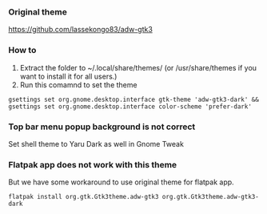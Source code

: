 ### Original theme
https://github.com/lassekongo83/adw-gtk3

### How to
1. Extract the folder to ~/.local/share/themes/ (or /usr/share/themes if you want to install it for all users.)
2. Run this comamnd to set the theme
```shell
gsettings set org.gnome.desktop.interface gtk-theme 'adw-gtk3-dark' && gsettings set org.gnome.desktop.interface color-scheme 'prefer-dark'
```

### Top bar menu popup background is not correct
Set shell theme to Yaru Dark as well in Gnome Tweak

### Flatpak app does not work with this theme

But we have some workaround to use original theme for flatpak app.

```shell
flatpak install org.gtk.Gtk3theme.adw-gtk3 org.gtk.Gtk3theme.adw-gtk3-dark
```
